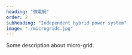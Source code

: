 ```yaml
---
heading: "微電網"
order: 2
subheading: "Independent hybrid power system"
image: "./microgrids.jpg"
---
```

Some description about micro-grid.

